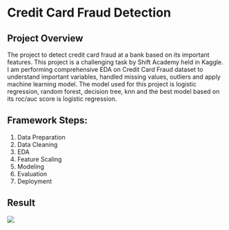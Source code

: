 # Credit Card Fraud Detection

## Project Overview
The project to detect credit card fraud at a bank based on its important features. This project is a challenging task by Shift Academy held in Kaggle. I am performing comprehensive EDA on Credit Card Fraud dataset to understand important variables, handled missing values, outliers and apply machine learning model. The model used for this project is logistic regression, random forest, decision tree, knn and the best model based on its roc/auc score is logistic regression.

## Framework Steps:
1. Data Preparation
2. Data Cleaning
3. EDA
4. Feature Scaling
5. Modeling
6. Evaluation
7. Deployment

## Result

<img src="cf2_out.jpg"/>
